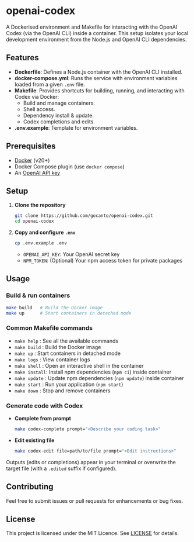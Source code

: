 # openai-codex

A Dockerised environment and Makefile for interacting with the OpenAI Codex (via the OpenAI CLI) inside a container. 
This setup isolates your local development environment from the Node.js and OpenAI CLI dependencies.

## Features

- **Dockerfile**: Defines a Node.js container with the OpenAI CLI installed.
- **docker-compose.yml**: Runs the service with environment variables loaded from a given `.env` file.
- **Makefile**: Provides shortcuts for building, running, and interacting with Codex via Docker:
    - Build and manage containers.
    - Shell access.
    - Dependency install & update.
    - Codex completions and edits.
- **.env.example**: Template for environment variables.

## Prerequisites

- [Docker](https://www.docker.com/) (v20+)
- Docker Compose plugin (use `docker compose`)
- An [OpenAI API key](https://platform.openai.com/account/api-keys)

## Setup

1. **Clone the repository**
   ```bash
   git clone https://github.com/gocanto/openai-codex.git
   cd openai-codex
   ```
2. **Copy and configure `.env`**
   ```bash
   cp .env.example .env
   ```
    - `OPENAI_API_KEY`: Your OpenAI secret key
    - `NPM_TOKEN`: (Optional) Your npm access token for private packages

## Usage

### Build & run containers

```bash
make build   # Build the Docker image
make up      # Start containers in detached mode
```

### Common Makefile commands

- `make help`   : See all the available commands
- `make build`  : Build the Docker image
- `make up`     : Start containers in detached mode
- `make logs`   : View container logs
- `make shell`  : Open an interactive shell in the container
- `make install`: Install npm dependencies (`npm ci`) inside container
- `make update` : Update npm dependencies (`npm update`) inside container
- `make start`  : Run your application (`npm start`)
- `make down`   : Stop and remove containers

### Generate code with Codex

- **Complete from prompt**
  ```bash
  make codex-complete prompt="<Describe your coding task>"
  ```

- **Edit existing file**
  ```bash
  make codex-edit file=path/to/file prompt="<Edit instructions>"
  ```

Outputs (edits or completions) appear in your terminal or overwrite the target file (with a `.edited` suffix if configured).

## Contributing

Feel free to submit issues or pull requests for enhancements or bug fixes.

## License

This project is licensed under the MIT Licence. See [LICENSE](https://github.com/gocanto/openai-codex/blob/main/LICENSE) for details.

